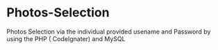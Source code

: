 # Photos-Selection
Photos Selection via the individual provided usename and Password by using the PHP ( CodeIgnater) and MySQL
